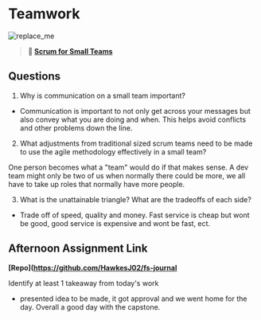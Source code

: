 # Teamwork

![replace_me](https://codeworks.blob.core.windows.net/public/assets/img/illustrations/placeholder.svg)

> **📖 [Scrum for Small Teams](https://codeworksacademy.com/fs-student-guide/resources/wk8-9/02-Scrum-For-Small-Teams)**

## Questions

1. Why is communication on a small team important?

- Communication is important to not only get across your messages but also convey what you are doing and when. This helps avoid conflicts and other problems down the line.

2. What adjustments from traditional sized scrum teams need to be made to use the agile methodology effectively in a small team?

One person becomes what a "team" would do if that makes sense. A dev team might only be two of us when normally there could be more, we all have to take up roles that normally have more people.

3. What is the unattainable triangle? What are the tradeoffs of each side?

- Trade off of speed, quality and money. Fast service is cheap but wont be good, good service is expensive and wont be fast, ect.


## Afternoon Assignment Link

**[Repo](https://github.com/HawkesJ02/fs-journal**

Identify at least 1 takeaway from today's work

- presented idea to be made, it got approval and we went home for the day. Overall a good day with the capstone.
